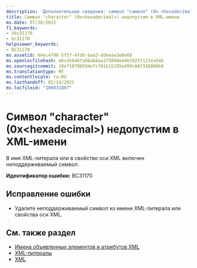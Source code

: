 ```yaml
---
description: 'Дополнительные сведения: символ "символ" (0x <hexadecimal> ) не допускается в имени XML'
title: Символ "character" (0x<hexadecimal>) недопустим в XML-имени
ms.date: 07/20/2015
f1_keywords:
- vbc31170
- bc31170
helpviewer_keywords:
- BC31170
ms.assetid: 64ec4796-5f57-4fdd-baa3-ddeeaa3e8e68
ms.openlocfilehash: e6c45646fa86ab8aa2f5090e44b59257121ea546
ms.sourcegitcommit: 10e719780594efc781b15295e499c66f316068b8
ms.translationtype: MT
ms.contentlocale: ru-RU
ms.lasthandoff: 02/14/2021
ms.locfileid: "100431897"
---
```

# <a name="character-character-0xhexadecimal-is-not-allowed-in-an-xml-name"></a>Символ "character" (0x\<hexadecimal>) недопустим в XML-имени

В имя XML-литерала или в свойство оси XML включен неподдерживаемый символ.  
  
 **Идентификатор ошибки:** BC31170  
  
## <a name="to-correct-this-error"></a>Исправление ошибки  
  
- Удалите неподдерживаемый символ из имени XML-литерала или свойства оси XML.  
  
## <a name="see-also"></a>См. также раздел

- [Имена объявленных элементов и атрибутов XML](../programming-guide/language-features/xml/names-of-declared-xml-elements-and-attributes.md)
- [XML-литералы](../language-reference/xml-literals/index.md)
- [XML](../programming-guide/language-features/xml/index.md)
